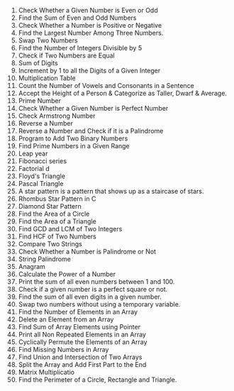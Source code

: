 1. Check Whether a Given Number is Even or Odd
2. Find the Sum of Even and Odd Numbers
3. Check Whether a Number is Positive or Negative
4. Find the Largest Number Among Three Numbers.
5. Swap Two Numbers
6. Find the Number of Integers Divisible by 5
7. Check if Two Numbers are Equal
8. Sum of Digits 
9. Increment by 1 to all the Digits of a Given Integer
10. Multiplication Table
11. Count the Number of Vowels and Consonants in a Sentence
12. Accept the Height of a Person & Categorize as Taller, Dwarf & Average.
13. Prime Number 
14. Check Whether a Given Number is Perfect Number
15. Check Armstrong Number
16. Reverse a Number
17. Reverse a Number and Check if it is a Palindrome
18. Program to Add Two Binary Numbers
19. Find Prime Numbers in a Given Range
20. Leap year
21. Fibonacci series
22. Factorial d
23. Floyd's Triangle
24. Pascal Triangle
25. A star pattern is a pattern that shows up as a staircase of stars.
26. Rhombus Star Pattern in C
27. Diamond Star Pattern
28. Find the Area of a Circle
29. Find the Area of a Triangle
30. Find GCD and LCM of Two Integers
31. Find HCF of Two Numbers
32. Compare Two Strings
33. Check Whether a Number is Palindrome or Not
34. String Palindrome
35. Anagram
36. Calculate the Power of a Number
37. Print the sum of all even numbers between 1 and 100.
38. Check if a given number is a perfect square or not.
39. Find the sum of all even digits in a given number.
40. Swap two numbers without using a temporary variable.
41. Find the Number of Elements in an Array
42. Delete an Element from an Array
43. Find Sum of Array Elements using Pointer
44. Print all Non Repeated Elements in an Array
45. Cyclically Permute the Elements of an Array
46. Find Missing Numbers in Array
47. Find Union and Intersection of Two Arrays
48. Split the Array and Add First Part to the End
49. Matrix Multiplicatio
50. Find the Perimeter of a Circle, Rectangle and Triangle.
